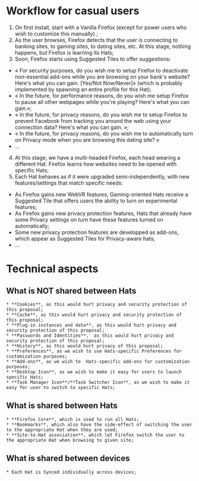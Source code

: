 
Workflow for casual users
=========================

1. On first install, start with a Vanilla Firefox (except for power users who wish to customize this manually) ;
2. As the user browses, Firefox detects that the user is connecting to banking sites, to gaming sites, to dating sites, etc. At this stage, nothing happens, but Firefox is learning its Hats;
3. Soon, Firefox starts using Suggested Tiles to offer suggestions: 
  * « For security purposes, do you wish me to setup Firefox to deactivate non-essential add-ons while you are browsing on your bank's website? Here's what you can gain. [Yes/Not Now/Never]» (which is probably implemented by spawning an entire profile for this Hat);
  * « In the future, for performance reasons, do you wish me setup Firefox to pause all other webpages while you're playing? Here's what you can gain.»;
  * « In the future, for privacy reasons, do you wish me to setup Firefox to prevent Facebook from tracking you around the web using your connection data? Here's what you can gain. »;
  * « In the future, for privacy reasons, do you wish me to automatically turn on Privacy mode when you are browsing this dating site? »
  * ...
4. At this stage, we have a multi-headed Firefox, each head wearing a different Hat. Firefox learns how websites need to be opened with specific Hats;
5. Each Hat behaves as if it were upgraded semi-independently, with new features/settings that match specific needs:
  * As Firefox gains new WebVR features, Gaming-oriented Hats receive a Suggested Tile that offers users the ability to turn on experimental features;
  * As Firefox gains new privacy protection features, Hats that already have some Privacy settings on turn have these features turned on automatically;
  * Some new privacy protection features are developped as add-ons, which appear as Suggested Tiles for Privacy-aware hats;
  * ...
  
  Technical aspects
  =================
  What is NOT shared between Hats
  -------------------------------
    * **Cookies**, as this would hurt privacy and security protection of this proposal;
    * **Cache**, as this would hurt privacy and security protection of this proposal;
    * **Plug-in instances and data**, as this would hurt privacy and security protection of this proposal;
    * **Passwords and Identities**,  as this would hurt privacy and security protection of this proposal;
    * **History**, as this would hurt privacy of this proposal;
    * **Preferences**, as we wish to use Hats-specific Preferences for customization purposes;
    * **Add-ons**, as we wish to  Hats-specific add-ons for customization purposes;
    * **Desktop Icon**, as we wish to make it easy for users to launch specific Hats;
    * **Task Manager Icon**/**Task Switcher Icon**, as we wish to make it easy for user to switch to specific Hats;
    

  What is shared between Hats
  ---------------------------
    * **Firefox Core**, which is used to run all Hats;
    * **Bookmarks**, which also have the side-effect of switching the user to the appropriate Hat when they are used;
    * **Site-to-Hat association**, which let Firefox switch the user to the appropriate Hat when browsing to given site;


  What is shared between devices
  ------------------------------
    * Each Hat is Synced individually across devices;
